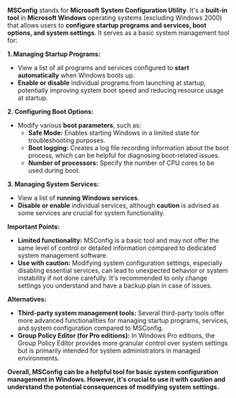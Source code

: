 **MSConfig** stands for **Microsoft System Configuration Utility**. It's a **built-in tool** in **Microsoft Windows** operating systems (excluding Windows 2000) that allows users to **configure startup programs and services, boot options, and system settings**. It serves as a basic system management tool for:

**1. Managing Startup Programs:**

- View a list of all programs and services configured to **start automatically** when Windows boots up.
- **Enable or disable** individual programs from launching at startup, potentially improving system boot speed and reducing resource usage at startup.

**2. Configuring Boot Options:**

- Modify various **boot parameters**, such as:
    - **Safe Mode:** Enables starting Windows in a limited state for troubleshooting purposes.
    - **Boot logging:** Creates a log file recording information about the boot process, which can be helpful for diagnosing boot-related issues.
    - **Number of processors:** Specify the number of CPU cores to be used during boot.

**3. Managing System Services:**

- View a list of **running Windows services**.
- **Disable or enable** individual services, although **caution** is advised as some services are crucial for system functionality.

**Important Points:**

- **Limited functionality:** MSConfig is a basic tool and may not offer the same level of control or detailed information compared to dedicated system management software.
- **Use with caution:** Modifying system configuration settings, especially disabling essential services, can lead to unexpected behavior or system instability if not done carefully. It's recommended to only change settings you understand and have a backup plan in case of issues.

**Alternatives:**

- **Third-party system management tools:** Several third-party tools offer more advanced functionalities for managing startup programs, services, and system configuration compared to MSConfig.
- **Group Policy Editor (for Pro editions):** In Windows Pro editions, the Group Policy Editor provides more granular control over system settings but is primarily intended for system administrators in managed environments.

**Overall, MSConfig can be a helpful tool for basic system configuration management in Windows. However, it's crucial to use it with caution and understand the potential consequences of modifying system settings.**